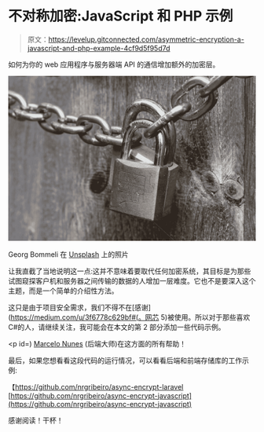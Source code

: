 # 不对称加密:JavaScript 和 PHP 示例

> 原文：<https://levelup.gitconnected.com/asymmetric-encryption-a-javascript-and-php-example-4cf9d5f95d7d>

如何为你的 web 应用程序与服务器端 API 的通信增加额外的加密层。

![](img/6166e305ec7a8f5eb01db41a4ce4e86e.png)

Georg Bommeli 在 [Unsplash](https://unsplash.com?utm_source=medium&utm_medium=referral) 上的照片

让我直截了当地说明这一点:这并不意味着要取代任何加密系统，其目标是为那些试图窥探客户机和服务器之间传输的数据的人增加一层难度。它也不是要深入这个主题，而是一个简单的介绍性方法。

这只是由于项目安全需求，我们不得不在[感谢](https://medium.com/u/3f6778c629bf#(。网芯 5)被使用。所以对于那些喜欢 C#的人，请继续关注，我可能会在本文的第 2 部分添加一些代码示例。</p><p id=) [Marcelo Nunes](https://medium.com/u/d7cd7daa5269?source=post_page-----4cf9d5f95d7d--------------------------------) (后端大师)在这方面的所有帮助！

最后，如果您想看看这段代码的运行情况，可以看看后端和前端存储库的工作示例:

【https://github.com/nrgribeiro/async-encrypt-laravel
[https://github.com/nrgribeiro/async-encrypt-javascript](https://github.com/nrgribeiro/async-encrypt-javascript)

感谢阅读！干杯！